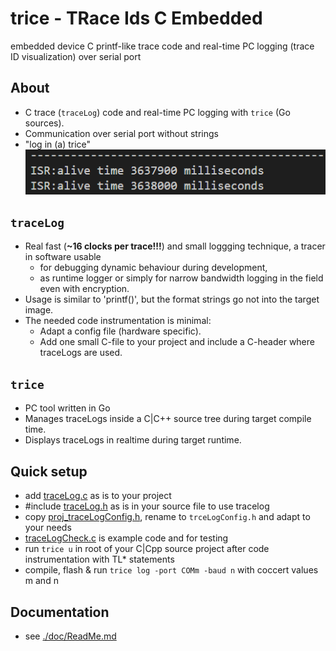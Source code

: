 # **trice** - **TR**ace **I**ds **C** **E**mbedded 
embedded device C printf-like trace code and real-time PC logging (trace ID visualization) over serial port

## About
- C trace (`traceLog`) code and real-time PC logging with `trice` (Go sources).
- Communication over serial port without strings
- "log in (a) trice" ![](./doc/README.media/life0.gif)

## `traceLog`
- Real fast (**~16 clocks per trace!!!**) and small loggging technique, a tracer in software usable 
  - for debugging dynamic behaviour during development, 
  - as runtime logger or simply for narrow bandwidth logging in the field even with encryption.
- Usage is similar to 'printf()', but the format strings go not into the target image.
- The needed code instrumentation is minimal:
  - Adapt a config file (hardware specific).
  - Add one small C-file to your project and include a C-header where traceLogs are used.

## `trice`
- PC tool written in Go
- Manages traceLogs inside a C|C++ source tree during target compile time.
- Displays traceLogs in realtime during target runtime.

## Quick setup
- add [traceLog.c](./scrC/traceLog.c) as is to your project
- #include [traceLog.h](./scrC/traceLog.h) as is in your source file to use tracelog
- copy [proj_traceLogConfig.h](./scrC/proj_traceLogConfig.h), rename to `trceLogConfig.h` and adapt to your needs
- [traceLogCheck.c](./examples/traceLogDemoF030R8/Src/traceLogCheck.c) 
is example code and for testing
- run `trice u` in root of your C|Cpp source project after code instrumentation with TL* statements
- compile, flash & run `trice log -port COMm -baud n` with coccert values m and n

## Documentation
- see [./doc/ReadMe.md](./doc/ReadMe.md)

